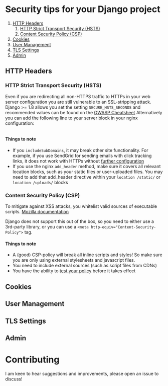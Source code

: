 # Security tips for your Django project

1. [HTTP Headers](#http-headers)
    1. [HTTP Strict Transport Security (HSTS)](#hsts)
    2. [Content Security Policy (CSP)](#csp)
2. [Cookies](#cookies)
3. [User Management](#user-management)
4. [TLS Settings](#tls-settings)
5. [Admin](#admin)

## HTTP Headers <a name="http-headers"></a>
### HTTP Strict Transport Security (HSTS) <a name="hsts"></a>
Even if you are redirecting all non-HTTPS traffic to HTTPs in your web server configuration you are still vulnerable to an SSL-stripping attack.
Django >= 1.8 allows you set the setting ```SECURE_HSTS_SECONDS``` and recommended values can be found on the [OWASP Cheatsheet](https://cheatsheetseries.owasp.org/cheatsheets/HTTP_Strict_Transport_Security_Cheat_Sheet.html)
Alternatively you can add the following line to your server block in your nginx configuration:
``` add_header Strict-Transport-Security "max-age=31536000; includeSubDomains; preload" always;
```
#### Things to note
- If you ```includeSubDomains```, it may break other site functionality.  For example, if you use SendGrid for sending emails with click tracking links, it does not work with HTTPs without [further configuration](https://sendgrid.com/docs/ui/analytics-and-reporting/click-tracking-ssl/)
- If you use the nginx ```add_header``` method, make sure it covers all relevant location blocks, such as your static files or user-uploaded files. You may need to add that add_header directive within your ```location /static/``` or ```location /uploads/``` blocks

### Content Security Policy (CSP) <a name="csp"></a>
To mitigate against XSS attacks, you whitelist valid sources of executable scripts.  [Mozilla documentation](https://developer.mozilla.org/en-US/docs/Web/HTTP/CSP)

Django does not support this out of the box, so you need to either use a 3rd-party library, or you can use a ```<meta http-equiv="Content-Security-Policy">``` tag.

#### Things to note
- A (good) CSP-policy will break all inline scripts and styles!  So make sure you are only using external stylesheets and javascript files.
- You need to include external sources (such as script files from CDNs)
- You have the ability to [test your policy](https://developer.mozilla.org/en-US/docs/Web/HTTP/CSP#Testing_your_policy) before it takes effect

## Cookies <a name="cookies"></a>


## User Management <a name="user-management"></a>

## TLS Settings <a name="tls-settings"></a>

## Admin <a name="admin"></a>

# Contributing
I am keen to hear suggestions and improvements, please open an issue to discuss!
